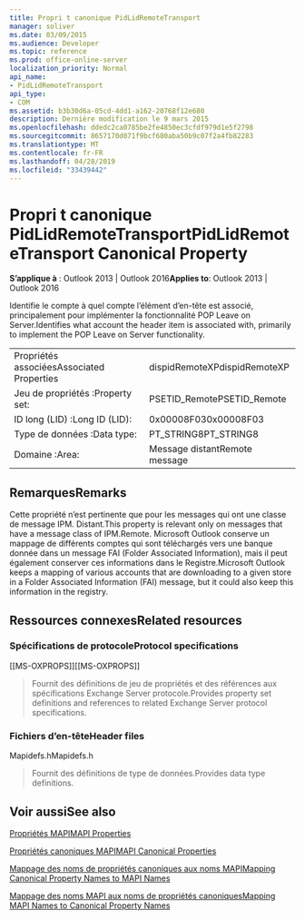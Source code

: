 ```yaml
---
title: Propri t canonique PidLidRemoteTransport
manager: soliver
ms.date: 03/09/2015
ms.audience: Developer
ms.topic: reference
ms.prod: office-online-server
localization_priority: Normal
api_name:
- PidLidRemoteTransport
api_type:
- COM
ms.assetid: b3b30d6a-05cd-4dd1-a162-20768f12e680
description: Dernière modification le 9 mars 2015
ms.openlocfilehash: ddedc2ca0785be2fe4850ec3cfdf979d1e5f2798
ms.sourcegitcommit: 8657170d071f9bcf680aba50b9c07f2a4fb82283
ms.translationtype: MT
ms.contentlocale: fr-FR
ms.lasthandoff: 04/28/2019
ms.locfileid: "33439442"
---
```

# <a name="pidlidremotetransport-canonical-property"></a><span data-ttu-id="db97e-103">Propri t canonique PidLidRemoteTransport</span><span class="sxs-lookup"><span data-stu-id="db97e-103">PidLidRemoteTransport Canonical Property</span></span>

  
  
<span data-ttu-id="db97e-104">**S’applique à** : Outlook 2013 | Outlook 2016</span><span class="sxs-lookup"><span data-stu-id="db97e-104">**Applies to**: Outlook 2013 | Outlook 2016</span></span> 
  
<span data-ttu-id="db97e-105">Identifie le compte à quel compte l’élément d’en-tête est associé, principalement pour implémenter la fonctionnalité POP Leave on Server.</span><span class="sxs-lookup"><span data-stu-id="db97e-105">Identifies what account the header item is associated with, primarily to implement the POP Leave on Server functionality.</span></span> 
  
|||
|:-----|:-----|
|<span data-ttu-id="db97e-106">Propriétés associées</span><span class="sxs-lookup"><span data-stu-id="db97e-106">Associated Properties</span></span>  <br/> |<span data-ttu-id="db97e-107">dispidRemoteXP</span><span class="sxs-lookup"><span data-stu-id="db97e-107">dispidRemoteXP</span></span>  <br/> |
|<span data-ttu-id="db97e-108">Jeu de propriétés :</span><span class="sxs-lookup"><span data-stu-id="db97e-108">Property set:</span></span>  <br/> |<span data-ttu-id="db97e-109">PSETID_Remote</span><span class="sxs-lookup"><span data-stu-id="db97e-109">PSETID_Remote</span></span>  <br/> |
|<span data-ttu-id="db97e-110">ID long (LID) :</span><span class="sxs-lookup"><span data-stu-id="db97e-110">Long ID (LID):</span></span>  <br/> |<span data-ttu-id="db97e-111">0x00008F03</span><span class="sxs-lookup"><span data-stu-id="db97e-111">0x00008F03</span></span>  <br/> |
|<span data-ttu-id="db97e-112">Type de données :</span><span class="sxs-lookup"><span data-stu-id="db97e-112">Data type:</span></span>  <br/> |<span data-ttu-id="db97e-113">PT_STRING8</span><span class="sxs-lookup"><span data-stu-id="db97e-113">PT_STRING8</span></span>  <br/> |
|<span data-ttu-id="db97e-114">Domaine :</span><span class="sxs-lookup"><span data-stu-id="db97e-114">Area:</span></span>  <br/> |<span data-ttu-id="db97e-115">Message distant</span><span class="sxs-lookup"><span data-stu-id="db97e-115">Remote message</span></span>  <br/> |
   
## <a name="remarks"></a><span data-ttu-id="db97e-116">Remarques</span><span class="sxs-lookup"><span data-stu-id="db97e-116">Remarks</span></span>

<span data-ttu-id="db97e-117">Cette propriété n’est pertinente que pour les messages qui ont une classe de message IPM. Distant.</span><span class="sxs-lookup"><span data-stu-id="db97e-117">This property is relevant only on messages that have a message class of IPM.Remote.</span></span> <span data-ttu-id="db97e-118">Microsoft Outlook conserve un mappage de différents comptes qui sont téléchargés vers une banque donnée dans un message FAI (Folder Associated Information), mais il peut également conserver ces informations dans le Registre.</span><span class="sxs-lookup"><span data-stu-id="db97e-118">Microsoft Outlook keeps a mapping of various accounts that are downloading to a given store in a Folder Associated Information (FAI) message, but it could also keep this information in the registry.</span></span>
  
## <a name="related-resources"></a><span data-ttu-id="db97e-119">Ressources connexes</span><span class="sxs-lookup"><span data-stu-id="db97e-119">Related resources</span></span>

### <a name="protocol-specifications"></a><span data-ttu-id="db97e-120">Spécifications de protocole</span><span class="sxs-lookup"><span data-stu-id="db97e-120">Protocol specifications</span></span>

<span data-ttu-id="db97e-121">[[MS-OXPROPS]]</span><span class="sxs-lookup"><span data-stu-id="db97e-121">[[MS-OXPROPS]]</span></span> 
  
> <span data-ttu-id="db97e-122">Fournit des définitions de jeu de propriétés et des références aux spécifications Exchange Server protocole.</span><span class="sxs-lookup"><span data-stu-id="db97e-122">Provides property set definitions and references to related Exchange Server protocol specifications.</span></span>
    
### <a name="header-files"></a><span data-ttu-id="db97e-123">Fichiers d’en-tête</span><span class="sxs-lookup"><span data-stu-id="db97e-123">Header files</span></span>

<span data-ttu-id="db97e-124">Mapidefs.h</span><span class="sxs-lookup"><span data-stu-id="db97e-124">Mapidefs.h</span></span>
  
> <span data-ttu-id="db97e-125">Fournit des définitions de type de données.</span><span class="sxs-lookup"><span data-stu-id="db97e-125">Provides data type definitions.</span></span>
    
## <a name="see-also"></a><span data-ttu-id="db97e-126">Voir aussi</span><span class="sxs-lookup"><span data-stu-id="db97e-126">See also</span></span>



[<span data-ttu-id="db97e-127">Propriétés MAPI</span><span class="sxs-lookup"><span data-stu-id="db97e-127">MAPI Properties</span></span>](mapi-properties.md)
  
[<span data-ttu-id="db97e-128">Propriétés canoniques MAPI</span><span class="sxs-lookup"><span data-stu-id="db97e-128">MAPI Canonical Properties</span></span>](mapi-canonical-properties.md)
  
[<span data-ttu-id="db97e-129">Mappage des noms de propriétés canoniques aux noms MAPI</span><span class="sxs-lookup"><span data-stu-id="db97e-129">Mapping Canonical Property Names to MAPI Names</span></span>](mapping-canonical-property-names-to-mapi-names.md)
  
[<span data-ttu-id="db97e-130">Mappage des noms MAPI aux noms de propriétés canoniques</span><span class="sxs-lookup"><span data-stu-id="db97e-130">Mapping MAPI Names to Canonical Property Names</span></span>](mapping-mapi-names-to-canonical-property-names.md)

